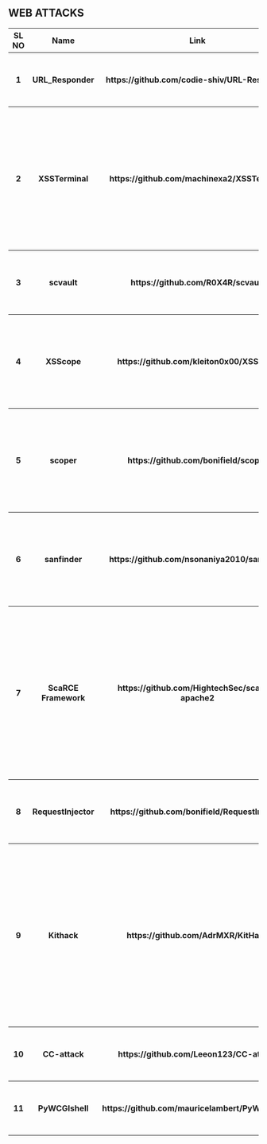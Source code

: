 <h2>WEB ATTACKS</h2>

<table>
<tr>
    <th>SL NO</th>
    <th>Name </th>
    <th>Link</th>
    <th>Description</th>
</tr>

<tr>
    <th>1</th>
    <th>URL_Responder</th>
    <th>https://github.com/codie-shiv/URL-Responder</th>
    <th>To check the http status code of all the links(URLs) collectively</th>
</tr>

<tr>
    <th>2</th>
    <th>XSSTerminal</th>
    <th>https://github.com/machinexa2/XSSTerminal</th>
    <th>It's a tool for developing advanced xss payloads through multiple trials and errors. Develop your own XSS payload interactively for CTFs and maybe even real world</th>
</tr>

<tr>
    <th>3</th>
    <th>scvault</th>
    <th>https://github.com/R0X4R/scvault</th>
    <th>Custom scripts for directory fuzzing, subdomain enumeration and more</th>
</tr>

<tr>
    <th>4</th>
    <th>XSScope</th>
    <th>https://github.com/kleiton0x00/XSScope</th>
    <th>Advanced GUI Framework for XSS Client Side attacks. It can perform different XSS attacks and HTML Injection in real time.</th>
</tr>

<tr>
    <th>5</th>
    <th>scoper</th>
    <th>https://github.com/bonifield/scoper</th>
    <th>Test a single URL, or a list of URLs, against a Burp Suite-style JSON configuration file to determine in/out-of-scope status</th>
</tr>

<tr>
    <th>6</th>
    <th>sanfinder</th>
    <th>https://github.com/nsonaniya2010/sanfinder</th>
    <th>finds Subject Alternative Names for a given list of domains. Will not print the provided subdomains in the list.</th>
</tr>

<tr>
    <th>7</th>
    <th>ScaRCE Framework</th>
    <th>https://github.com/HightechSec/scarce-apache2</th>
    <th>This tool can scan websites with CVE-2021-41773 Vulnerability that are affecting Apache2 Webserver, ScaRCE can run too for executing Remote Command Injections at the web servers</th>
</tr>

<tr>
    <th>8</th>
    <th>RequestInjector</th>
    <th>https://github.com/bonifield/RequestInjector</th>
    <th>Scan a URL using one or more given wordlists with optional URL transformations</th>
</tr>
    <tr>
    <th>9</th>
    <th>Kithack</th>
    <th>https://github.com/AdrMXR/KitHack</th>
    <th>Kithack is a framework designed to automate the process of downloading and installing different penetration testing tools, with a special option to generate cross-platform backdoors using the Metasploit Framework.</th>
</tr>  
    

<tr>
    <th>10</th>
    <th>CC-attack</th>
    <th>https://github.com/Leeon123/CC-attack</th>
    <th>A script for using socks4/5 proxies to attack http(s) server.</th>    
</tr> 
    
<tr>
    <th>11</th>
    <th>PyWCGIshell</th>
    <th>https://github.com/mauricelambert/PyWCGIshell</th>
    <th>This package implements a WebShell for CGI and WSGI servers.</th>    
</tr>     
    

</table>
